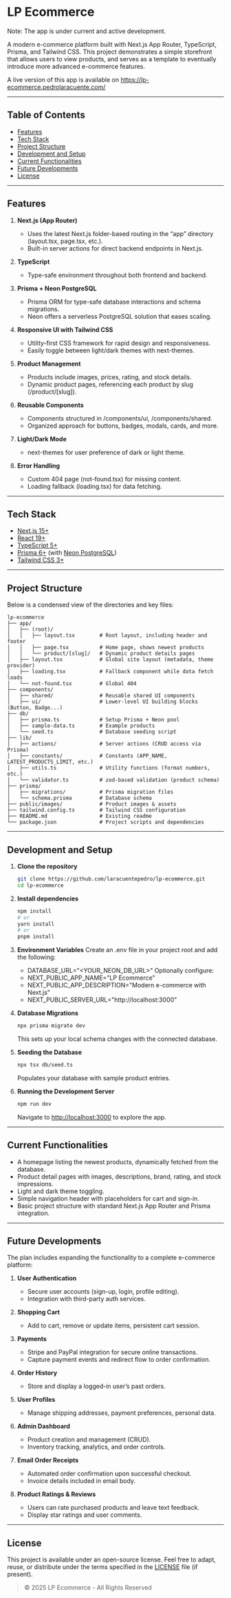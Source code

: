 # LP Ecommerce
Note: The app is under current and active development.

A modern e-commerce platform built with Next.js App Router, TypeScript, Prisma, and Tailwind CSS. This project demonstrates a simple storefront that allows users to view products, and serves as a template to eventually introduce more advanced e-commerce features.

A live version of this app is available on https://lp-ecommerce.pedrolaracuente.com/

---

## Table of Contents

- [Features](#features)
- [Tech Stack](#tech-stack)
- [Project Structure](#project-structure)
- [Development and Setup](#development-and-setup)
- [Current Functionalities](#current-functionalities)
- [Future Developments](#future-developments)
- [License](#license)

---

## Features

1. **Next.js (App Router)**
   - Uses the latest Next.js folder-based routing in the “app” directory (layout.tsx, page.tsx, etc.).
   - Built-in server actions for direct backend endpoints in Next.js.

2. **TypeScript**
   - Type-safe environment throughout both frontend and backend.

3. **Prisma + Neon PostgreSQL**
   - Prisma ORM for type-safe database interactions and schema migrations.
   - Neon offers a serverless PostgreSQL solution that eases scaling.

4. **Responsive UI with Tailwind CSS**
   - Utility-first CSS framework for rapid design and responsiveness.
   - Easily toggle between light/dark themes with next-themes.

5. **Product Management**
   - Products include images, prices, rating, and stock details.
   - Dynamic product pages, referencing each product by slug (/product/[slug]).

6. **Reusable Components**
   - Components structured in /components/ui, /components/shared.
   - Organized approach for buttons, badges, modals, cards, and more.

7. **Light/Dark Mode**
   - next-themes for user preference of dark or light theme.

8. **Error Handling**
   - Custom 404 page (not-found.tsx) for missing content.
   - Loading fallback (loading.tsx) for data fetching.

---

## Tech Stack

- [Next.js 15+](https://nextjs.org)
- [React 19+](https://react.dev)
- [TypeScript 5+](https://typescriptlang.org)
- [Prisma 6+](https://prisma.io/) (with [Neon PostgreSQL](https://neon.tech/))
- [Tailwind CSS 3+](https://tailwindcss.com/)

---

## Project Structure

Below is a condensed view of the directories and key files:

```
lp-ecommerce
├── app/
│   ├── (root)/
│   │   ├── layout.tsx        # Root layout, including header and footer
│   │   ├── page.tsx          # Home page, shows newest products
│   │   └── product/[slug]/   # Dynamic product details pages
│   ├── layout.tsx            # Global site layout (metadata, theme provider)
│   ├── loading.tsx           # Fallback component while data fetch loads
│   └── not-found.tsx         # Global 404
├── components/
│   ├── shared/               # Reusable shared UI components
│   ├── ui/                   # Lower-level UI building blocks (Button, Badge...)
├── db/
│   ├── prisma.ts             # Setup Prisma + Neon pool
│   ├── sample-data.ts        # Example products
│   └── seed.ts               # Database seeding script
├── lib/
│   ├── actions/              # Server actions (CRUD access via Prisma)
│   ├── constants/            # Constants (APP_NAME, LATEST_PRODUCTS_LIMIT, etc.)
│   ├── utils.ts              # Utility functions (format numbers, etc.)
│   └── validator.ts          # zod-based validation (product schema)
├── prisma/
│   ├── migrations/           # Prisma migration files
│   └── schema.prisma         # Database schema
├── public/images/            # Product images & assets
├── tailwind.config.ts        # Tailwind CSS configuration
├── README.md                 # Existing readme
└── package.json              # Project scripts and dependencies
```

---

## Development and Setup

1. **Clone the repository**
   ```bash
   git clone https://github.com/laracuentepedro/lp-ecommerce.git
   cd lp-ecommerce
   ```

2. **Install dependencies**
   ```bash
   npm install
   # or
   yarn install
   # or
   pnpm install
   ```

3. **Environment Variables**
   Create an .env file in your project root and add the following:
   - DATABASE_URL="<YOUR_NEON_DB_URL>"
   Optionally configure:
   - NEXT_PUBLIC_APP_NAME="LP Ecommerce"
   - NEXT_PUBLIC_APP_DESCRIPTION="Modern e-commerce with Next.js"
   - NEXT_PUBLIC_SERVER_URL="http://localhost:3000"

4. **Database Migrations**
   ```bash
   npx prisma migrate dev
   ```
   This sets up your local schema changes with the connected database.

5. **Seeding the Database**
   ```bash
   npx tsx db/seed.ts
   ```
   Populates your database with sample product entries.

6. **Running the Development Server**
   ```bash
   npm run dev
   ```
   Navigate to [http://localhost:3000](http://localhost:3000) to explore the app.

---

## Current Functionalities

- A homepage listing the newest products, dynamically fetched from the database.
- Product detail pages with images, descriptions, brand, rating, and stock impressions.
- Light and dark theme toggling.
- Simple navigation header with placeholders for cart and sign-in.
- Basic project structure with standard Next.js App Router and Prisma integration.

---

## Future Developments

The plan includes expanding the functionality to a complete e-commerce platform:

1. **User Authentication**
   - Secure user accounts (sign-up, login, profile editing).
   - Integration with third-party auth services.

2. **Shopping Cart**
   - Add to cart, remove or update items, persistent cart session.

3. **Payments**
   - Stripe and PayPal integration for secure online transactions.
   - Capture payment events and redirect flow to order confirmation.

4. **Order History**
   - Store and display a logged-in user’s past orders.

5. **User Profiles**
   - Manage shipping addresses, payment preferences, personal data.

6. **Admin Dashboard**
   - Product creation and management (CRUD).
   - Inventory tracking, analytics, and order controls.

7. **Email Order Receipts**
   - Automated order confirmation upon successful checkout.
   - Invoice details included in email body.

8. **Product Ratings & Reviews**
   - Users can rate purchased products and leave text feedback.
   - Display star ratings and user comments.

---

## License

This project is available under an open-source license. Feel free to adapt, reuse, or distribute under the terms specified in the [LICENSE](LICENSE) file (if present).

> © 2025 LP Ecommerce - All Rights Reserved
